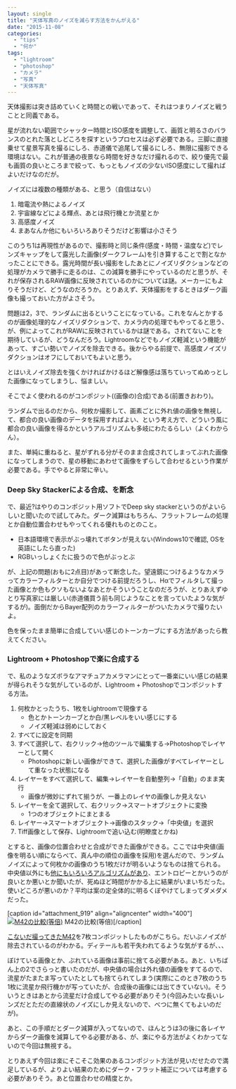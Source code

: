 ```yaml
---
layout: single
title: "天体写真のノイズを減らす方法をかんがえる"
date: "2015-11-08"
categories: 
  - "tips"
  - "何か"
tags: 
  - "lightroom"
  - "photoshop"
  - "カメラ"
  - "写真"
  - "天体写真"
---
```


天体撮影は突き詰めていくと時間との戦いであって、それはつまりノイズと戦うことと同義である。

星が流れない範囲でシャッター時間とISO感度を調整して、画質と明るさのバランスのとれた落としどころを探すというプロセスは必ず必要である。三脚に直接乗せて星景写真を撮るにしろ、赤道儀で追尾して撮るにしろ、無限に撮影できる環境はない。これが普通の夜景なら時間を好きなだけ撮れるので、絞り優先で最も画質の良いところまで絞って、もっともノイズの少ないISO感度にして撮ればよいだけなのだが。

ノイズには複数の種類がある、と思う（自信はない）

1. 暗電流や熱によるノイズ
2. 宇宙線などによる輝点、あとは飛行機とか流星とか
3. 高感度ノイズ
4. まあなんか他にもいろいろありそうだけど影響は小さそう

このうち1は再現性があるので、撮影時と同じ条件(感度・時間・温度など)でレンズキャップをして露光した画像(ダークフレーム)を引き算することで割となかったことにできる。露光時間が長い撮影をしたあとにノイズリダクションなどの処理がカメラで勝手に走るのは、この減算を勝手にやっているのだと思うが、それが保存されるRAW画像に反映されているのかについては謎。メーカーにもよりそうだけど、どうなのだろうか。とりあえず、天体撮影をするときはダーク画像も撮っておいた方がよさそう。

問題は2，3で、ランダムに出るということになっている。これをなんとかするのが画像処理的なノイズリダクションで、カメラ内の処理でもやってると思う、が、例によってこれがRAWに反映されているかは謎である。されてないことを期待しているが、どうなんだろう。Lightroomなどでもノイズ軽減という機能があって、すごい勢いでノイズを除去できる。後からやる前提で、高感度ノイズリダクションはオフにしておいてもよいと思う。

とはいえノイズ除去を強くかければかけるほど解像感は落ちていってぬめっとした画像になってしまうし、悩ましい。

そこでよく使われるのがコンポジット((画像の)合成)である(前置きおわり)。

ランダムで出るのだから、何枚か撮影して、画素ごとに外れ値の画像を無視して、都合の良い画像のデータを採用すればよい、という考え方で、どういう風に都合の良い画像を得るかというアルゴリズムも多岐にわたるらしい（よくわからん）。

また、単純に重ねると、星がずれる分がそのまま合成されてしまってぶれた画像になってしまうので、星の移動にあわせて画像をずらして合わせるという作業が必要である。手でやると非常に辛い。

### Deep Sky Stackerによる合成、を断念

で、最近?はやりのコンポジット用ソフトでDeep sky stackerというのがよいらしいと聞いたので試してみた。ダーク減算はもちろん、フラットフレームの処理とか自動位置合わせもやってくれる優れものとのこと。

- 日本語環境で表示がぶっ壊れてボタンが見えない(Windows10で確認, OSを英語にしたら直った)
- RGBいっしょくたに扱うので色がぶっとぶ

が、上記の問題(おもに2点目)があって断念した。望遠鏡につけるようなカメラってカラーフィルターとか自分でつける前提だろうし、Hαでフィルタして撮った画像とか色もクソもないよなあとかそういうことなのだろうが、とりあえずゆとり写真家には厳しい(赤道儀買う前も同じようなことを言っていたような気がするが)。面倒だからBayer配列のカラーフィルターがついたカメラで撮りたいよ。

色を保ったまま簡単に合成していい感じのトーンカーブにする方法があったら教えてください。

### Lightroom + Photoshopで楽に合成する

で、私のようなズボラなアマチュアカメラマンにとって一番楽にいい感じの結果が得られそうな気がしているのが、Lightroom + Photoshopでコンポジットする方法。

1. 何枚かとったうち、1枚をLightroomで現像する
    - 色とかトーンカーブとか白/黒レベルをいい感じにする
    - ノイズ軽減は弱めにしておく
2. すべてに設定を同期
3. すべて選択して、右クリック→他のツールで編集する→Photoshopでレイヤーとして開く
    - Photoshopに新しい画像ができて、選択した画像がすべてレイヤーとして重なった状態になる
4. レイヤーをすべて選択して、編集→レイヤーを自動整列→「自動」のまま実行
    - 画像が微妙にずれて揃うが、一番上のレイヤの画像しか見えない
5. レイヤーを全て選択して、右クリック→スマートオブジェクトに変換
    - 1つのオブジェクトにまとまる
6. レイヤー→スマートオブジェクト→画像のスタック→「中央値」を選択
7. Tiff画像として保存、Lightroomで追い込む(明瞭度とかね)

とすると、画像の位置合わせと合成ができた画像ができる。ここでは中央値(画像を明るい順にならべて、真ん中の順位の画像を採用)を選んだので、ランダムノイズによって何枚かの画像のうち1枚だけが明るいようなものは捨てられる。中央値以外にも[他にもいろいろアルゴリズムがあり](https://helpx.adobe.com/jp/photoshop/using/image-stacks-photoshop-extended.html)、エントロピーとかいうのが良いとか悪いとか聞いたが、死ぬほど時間がかかる上に結果がいまいちだった。使いどころが悪いのか？平均は案の定全体的に明るくぼやけてしまってダメダメだった。

\[caption id="attachment\_919" align="aligncenter" width="400"\][![M42の比較(等倍)](https://blog.naotaco.com/assets/images/posts/2015/11/M42_composite-400x217.png)](https://blog.naotaco.com/assets/images/posts/2015/11/M42_composite.png) M42の比較(等倍)\[/caption\]

[こないだ撮ってきたM42](https://blog.naotaco.com/archives/868)を7枚コンポジットしたものがこちら。だいぶノイズが除去されているのがわかる。ディテールも若干失われてるような気がするが、、、

ぼけている画像とか、ぶれている画像は事前に捨てる必要がある。あと、いちばん上の2でさらっと書いたのだが、中央値の場合は外れ値の画像をすてるので、流星がたまたま写っていたとしても捨てられてしまう(実際にこのとき7枚のうち1枚に流星か飛行機かが写っていたが、合成後の画像には出てきていない)。そういうときはあとから流星だけ合成してやる必要がありそう(今回みたいな長いレンズだとただの直線状のノイズにしか見えないので、べつに無くてもよいのだが)。

あと、この手順だとダーク減算が入ってないので、ほんとうは3の後に各レイヤからダーク画像を減算してやる必要がある、が、楽にやる方法がよくわかってないので今回は無視する。

とりあえず今回は楽にそこそこ効果のあるコンポジット方法が見いだせたので満足しているが、よりよい結果のためにダーク・フラット補正については考慮する必要がありそう。あと位置合わせの精度とか。
